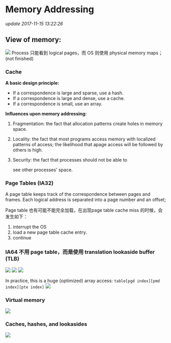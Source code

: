 # Memory Addressing

_update 2017-11-15 13:22:26_

## View of memory:

![](../.gitbook/assets/screen-shot-2017-11-15-at-1.37.26-pm.png) Process 只能看到 logical pages，而 OS 则使用 physical memory maps； \(not finished\)

### Cache

**A basic design principle:**

* If a correspondence is large and sparse, use a hash.
* If a correspondence is large and dense, use a cache.
* If a correspondence is small, use an array.

**Influences upon memory addressing:**

1. Fragmentation: the fact that allocation patterns create holes in memory space.
2. Locality: the fact that most programs access memory with localized patterns of access; the likelihood that apage access will be followed by others is high.
3. Security: the fact that processes should not be able to

   see other processes' space. 

### Page Tables \(IA32\)

A page table keeps track of the correspondence between pages and frames. Each logical address is separated into a page number and an offset;

Page table 也有可能不能完全加载，在出现page table cache miss 的时候，会发生如下：

1. interrupt the OS
2. load a new page table cache entry.
3. continue

### IA64 不用 page table，而是使用 translation lookaside buffer \(TLB\)

![](../.gitbook/assets/Screen%20Shot%202017-12-06%20at%201.27.29%20AM.png) ![](../.gitbook/assets/Screen%20Shot%202017-12-06%20at%201.29.17%20AM.png) ![](../.gitbook/assets/Screen%20Shot%202017-12-06%20at%201.29.32%20AM.png)

In practice, this is a huge \(optimized\) array access: `table[pgd index][pmd index][pte index]` ![](../.gitbook/assets/Screen%20Shot%202017-12-06%20at%201.32.55%20AM%20%281%29.png)

### Virtual memory

![](../.gitbook/assets/Screen%20Shot%202017-12-06%20at%201.35.12%20AM.png)

### Caches, hashes, and lookasides

![](../.gitbook/assets/Screen%20Shot%202017-12-06%20at%201.39.51%20AM.png)

